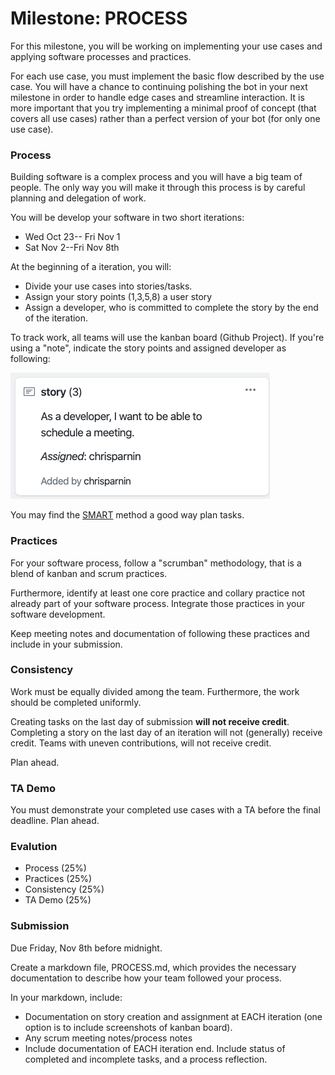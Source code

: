 # Milestone: PROCESS

For this milestone, you will be working on implementing your use cases and applying software processes and practices.

For each use case, you must implement the basic flow described by the use case. You will have a chance to continuing polishing the bot in your next milestone in order to handle edge cases and streamline interaction. It is more important that you try implementing a minimal proof of concept (that covers all use cases) rather than a perfect version of your bot (for only one use case).

### Process

Building software is a complex process and you will have a big team of people. The only way you will make it through this process is by careful planning and delegation of work.

You will be develop your software in two short iterations:

* Wed Oct 23-- Fri Nov 1
* Sat Nov 2--Fri Nov 8th

At the beginning of a iteration, you will:

* Divide your use cases into stories/tasks. 
* Assign your story points (1,3,5,8) a user story
* Assign a developer, who is committed to complete the story by the end of the iteration.

To track work, all teams will use the kanban board (Github Project). If you're using a "note", indicate the story points and assigned developer as following:

![img](img/story.png)

You may find the [SMART](https://www.mindtools.com/pages/article/smart-goals.htm) method a good way plan tasks.

### Practices

For your software process, follow a "scrumban" methodology, that is a blend of kanban and scrum practices. 

Furthermore, identify at least one core practice and collary practice not already part of your software process. Integrate those practices in your software development.

Keep meeting notes and documentation of following these practices and include in your submission.

### Consistency

Work must be equally divided among the team. Furthermore, the work should be completed uniformly.

Creating tasks on the last day of submission **will not receive credit**. Completing a story on the last day of an iteration will not (generally) receive credit. Teams with uneven contributions, will not receive credit.

Plan ahead.

### TA Demo

You must demonstrate your completed use cases with a TA before the final deadline. Plan ahead.

### Evalution

* Process (25%)
* Practices (25%)
* Consistency (25%)
* TA Demo (25%)

### Submission

Due Friday, Nov 8th before midnight.

Create a markdown file, PROCESS.md, which provides the necessary documentation to describe how your team followed your process.

In your markdown, include:

* Documentation on story creation and assignment at EACH iteration (one option is to include screenshots of kanban board).
* Any scrum meeting notes/process notes
* Include documentation of EACH iteration end. Include status of completed and incomplete tasks, and a process reflection.

